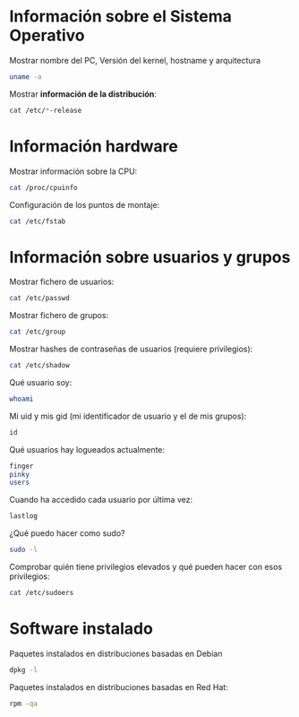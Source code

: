 # Información sobre el Sistema Operativo
Mostrar nombre del PC, Versión del kernel, hostname y arquitectura
```bash
uname -a
```

Mostrar **información de la distribución**:
```bash
cat /etc/*-release
```


# Información hardware
Mostrar información sobre la CPU:
```bash
cat /proc/cpuinfo
```

Configuración de los puntos de montaje:
```bash
cat /etc/fstab
```

# Información sobre usuarios y grupos
Mostrar fichero de usuarios:
```bash
cat /etc/passwd
```

Mostrar fichero de grupos:
```bash
cat /etc/group
```

Mostrar hashes de contraseñas de usuarios (requiere privilegios):
```bash
cat /etc/shadow
```

Qué usuario soy:
```bash
whoami
```

Mi uid y mis gid (mi identificador de usuario y el de mis grupos):
```bash
id
``` 

Qué usuarios hay logueados actualmente:
```bash
finger
pinky
users
```

Cuando ha accedido cada usuario por última vez:
```bash
lastlog
```

¿Qué puedo hacer como sudo?
```bash
sudo -l
```

Comprobar quién tiene privilegios elevados y qué pueden hacer con esos privilegios:
```bash
cat /etc/sudoers
```

# Software instalado
Paquetes instalados en distribuciones basadas en Debian
```bash
dpkg -l
```

Paquetes instalados en distribuciones basadas en Red Hat:
```bash
rpm -qa
```





